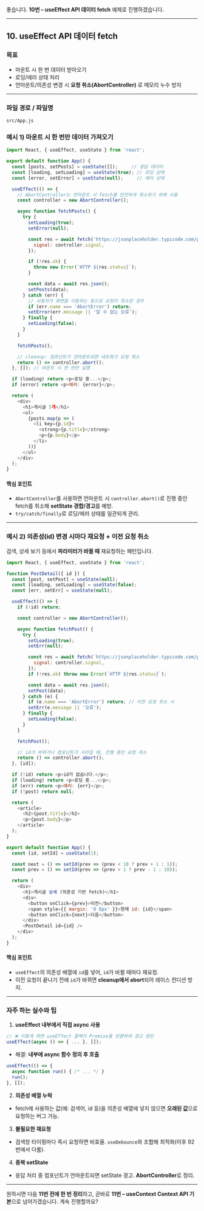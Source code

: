 좋습니다. **10번 – useEffect API 데이터 fetch** 예제로 진행하겠습니다.

---

## 10. useEffect API 데이터 fetch

### 목표

* 마운트 시 한 번 데이터 받아오기
* 로딩/에러 상태 처리
* 언마운트/의존성 변경 시 **요청 취소(AbortController)** 로 메모리 누수 방지

---

### 파일 경로 / 파일명

```
src/App.js
```

### 예시 1) 마운트 시 한 번만 데이터 가져오기

```javascript
import React, { useEffect, useState } from 'react';

export default function App() {
  const [posts, setPosts] = useState([]);     // 응답 데이터
  const [loading, setLoading] = useState(true); // 로딩 상태
  const [error, setError] = useState(null);     // 에러 상태

  useEffect(() => {
    // AbortController는 언마운트 시 fetch를 안전하게 취소하기 위해 사용
    const controller = new AbortController();

    async function fetchPosts() {
      try {
        setLoading(true);
        setError(null);

        const res = await fetch('https://jsonplaceholder.typicode.com/posts?_limit=5', {
          signal: controller.signal,
        });

        if (!res.ok) {
          throw new Error(`HTTP ${res.status}`);
        }

        const data = await res.json();
        setPosts(data);
      } catch (err) {
        // 사용자가 화면을 이동하는 등으로 요청이 취소된 경우
        if (err.name === 'AbortError') return;
        setError(err.message || '알 수 없는 오류');
      } finally {
        setLoading(false);
      }
    }

    fetchPosts();

    // cleanup: 컴포넌트가 언마운트되면 네트워크 요청 취소
    return () => controller.abort();
  }, []); // 마운트 시 한 번만 실행

  if (loading) return <p>로딩 중...</p>;
  if (error) return <p>에러: {error}</p>;

  return (
    <div>
      <h1>게시글 5개</h1>
      <ul>
        {posts.map(p => (
          <li key={p.id}>
            <strong>{p.title}</strong>
            <p>{p.body}</p>
          </li>
        ))}
      </ul>
    </div>
  );
}
```

#### 핵심 포인트

* `AbortController`를 사용하면 언마운트 시 `controller.abort()`로 진행 중인 fetch를 취소해 **setState 경합/경고**를 예방.
* `try/catch/finally`로 로딩/에러 상태를 일관되게 관리.

---

### 예시 2) 의존성(id) 변경 시마다 재요청 + 이전 요청 취소

검색, 상세 보기 등에서 **파라미터가 바뀔 때** 재요청하는 패턴입니다.

```javascript
import React, { useEffect, useState } from 'react';

function PostDetail({ id }) {
  const [post, setPost] = useState(null);
  const [loading, setLoading] = useState(false);
  const [err, setErr] = useState(null);

  useEffect(() => {
    if (!id) return;

    const controller = new AbortController();

    async function fetchPost() {
      try {
        setLoading(true);
        setErr(null);

        const res = await fetch(`https://jsonplaceholder.typicode.com/posts/${id}`, {
          signal: controller.signal,
        });
        if (!res.ok) throw new Error(`HTTP ${res.status}`);

        const data = await res.json();
        setPost(data);
      } catch (e) {
        if (e.name === 'AbortError') return; // 이전 요청 취소 시
        setErr(e.message || '오류');
      } finally {
        setLoading(false);
      }
    }

    fetchPost();

    // id가 바뀌거나 컴포넌트가 사라질 때, 진행 중인 요청 취소
    return () => controller.abort();
  }, [id]);

  if (!id) return <p>id가 없습니다.</p>;
  if (loading) return <p>로딩 중...</p>;
  if (err) return <p>에러: {err}</p>;
  if (!post) return null;

  return (
    <article>
      <h2>{post.title}</h2>
      <p>{post.body}</p>
    </article>
  );
}

export default function App() {
  const [id, setId] = useState(1);

  const next = () => setId(prev => (prev < 10 ? prev + 1 : 1));
  const prev = () => setId(prev => (prev > 1 ? prev - 1 : 10));

  return (
    <div>
      <h1>게시글 상세 (의존성 기반 fetch)</h1>
      <div>
        <button onClick={prev}>이전</button>
        <span style={{ margin: '0 8px' }}>현재 id: {id}</span>
        <button onClick={next}>다음</button>
      </div>
      <PostDetail id={id} />
    </div>
  );
}
```

#### 핵심 포인트

* `useEffect`의 의존성 배열에 `id`를 넣어, `id`가 바뀔 때마다 재요청.
* 이전 요청이 끝나기 전에 `id`가 바뀌면 **cleanup에서 abort**되어 레이스 컨디션 방지.

---

### 자주 하는 실수와 팁

1. **useEffect 내부에서 직접 async 사용**

```javascript
// ❌ 이렇게 하면 useEffect 콜백이 Promise를 반환하여 경고 원인
useEffect(async () => { ... }, []);
```

* 해결: **내부에 async 함수 정의 후 호출**

```javascript
useEffect(() => {
  async function run() { /* ... */ }
  run();
}, []);
```

2. **의존성 배열 누락**

* fetch에 사용하는 값(예: 검색어, id 등)을 의존성 배열에 넣지 않으면 **오래된 값**으로 요청하는 버그 가능.

3. **불필요한 재요청**

* 검색창 타이핑마다 즉시 요청하면 비효율. `useDebounce`와 조합해 최적화(이후 92번에서 다룸).

4. **중복 setState**

* 응답 처리 중 컴포넌트가 언마운트되면 setState 경고. **AbortController**로 정리.

---

원하시면 다음 **11번 전에 한 번 정리**하고, 곧바로 **11번 – useContext Context API 기본**으로 넘어가겠습니다. 계속 진행할까요?
